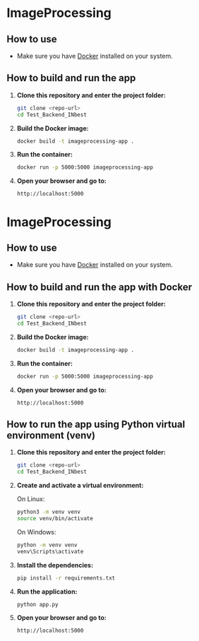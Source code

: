 # ImageProcessing

## How to use

- Make sure you have [Docker](https://docs.docker.com/get-docker/) installed on your system.

## How to build and run the app

1. **Clone this repository and enter the project folder:**

   ```sh
   git clone <repo-url>
   cd Test_Backend_INbest
   ```

2. **Build the Docker image:**

   ```sh
   docker build -t imageprocessing-app .
   ```

3. **Run the container:**

   ```sh
   docker run -p 5000:5000 imageprocessing-app
   ```

4. **Open your browser and go to:**

   ```
   http://localhost:5000
   ```
# ImageProcessing

## How to use

- Make sure you have [Docker](https://docs.docker.com/get-docker/) installed on your system.

## How to build and run the app with Docker

1. **Clone this repository and enter the project folder:**

   ```sh
   git clone <repo-url>
   cd Test_Backend_INbest
   ```

2. **Build the Docker image:**

   ```sh
   docker build -t imageprocessing-app .
   ```

3. **Run the container:**

   ```sh
   docker run -p 5000:5000 imageprocessing-app
   ```

4. **Open your browser and go to:**

   ```
   http://localhost:5000
   ```

## How to run the app using Python virtual environment (venv)

1. **Clone this repository and enter the project folder:**

   ```sh
   git clone <repo-url>
   cd Test_Backend_INbest
   ```

2. **Create and activate a virtual environment:**

   On Linux:
   ```sh
   python3 -m venv venv
   source venv/bin/activate
   ```

   On Windows:
   ```sh
   python -m venv venv
   venv\Scripts\activate
   ```

3. **Install the dependencies:**

   ```sh
   pip install -r requirements.txt
   ```

4. **Run the application:**

   ```sh
   python app.py
   ```

5. **Open your browser and go to:**

   ```
   http://localhost:5000
   ```

